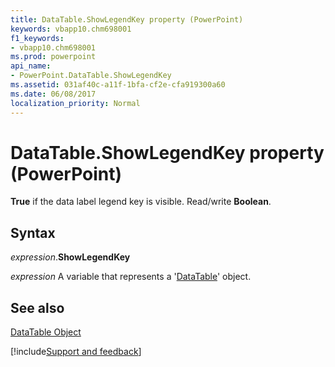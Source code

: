 ```yaml
---
title: DataTable.ShowLegendKey property (PowerPoint)
keywords: vbapp10.chm698001
f1_keywords:
- vbapp10.chm698001
ms.prod: powerpoint
api_name:
- PowerPoint.DataTable.ShowLegendKey
ms.assetid: 031af40c-a11f-1bfa-cf2e-cfa919300a60
ms.date: 06/08/2017
localization_priority: Normal
---
```



# DataTable.ShowLegendKey property (PowerPoint)

 **True** if the data label legend key is visible. Read/write **Boolean**.


## Syntax

_expression_.**ShowLegendKey**

_expression_ A variable that represents a '[DataTable](PowerPoint.DataTable.md)' object.


## See also


[DataTable Object](PowerPoint.DataTable.md)

[!include[Support and feedback](~/includes/feedback-boilerplate.md)]